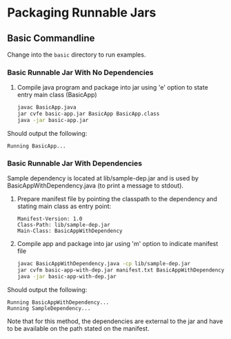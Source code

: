 # Packaging Runnable Jars

## Basic Commandline
Change into the `basic` directory to run examples.

### Basic Runnable Jar With No Dependencies
1. Compile java program and package into jar using 'e' option to state entry main class  (BasicApp)
    ```bash
    javac BasicApp.java
    jar cvfe basic-app.jar BasicApp BasicApp.class
    java -jar basic-app.jar
    ```
Should output the following:
```console
Running BasicApp...
```

### Basic Runnable Jar With Dependencies
Sample dependency is located at lib/sample-dep.jar and is used by BasicAppWithDependency.java (to print a message to stdout).
1. Prepare manifest file by pointing the classpath to the dependency and stating main class as entry point:
    ```
    Manifest-Version: 1.0
    Class-Path: lib/sample-dep.jar
    Main-Class: BasicAppWithDependency
    ```
2. Compile app and package into jar using 'm' option to indicate manifest file
    ```bash
    javac BasicAppWithDependency.java -cp lib/sample-dep.jar
    jar cvfm basic-app-with-dep.jar manifest.txt BasicAppWithDependency.class
    java -jar basic-app-with-dep.jar
    ```
Should output the following:
```console
Running BasicAppWithDependency...
Running SampleDependency...
```
Note that for this method, the dependencies are external to the jar and have to be available on the path stated on the manifest.
